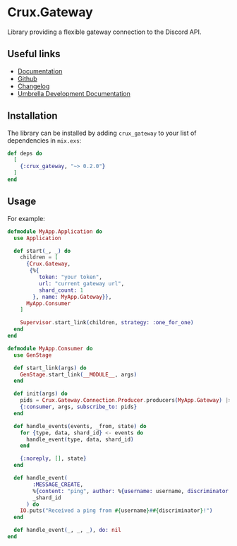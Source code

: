 # Crux.Gateway

Library providing a flexible gateway connection to the Discord API.

## Useful links

 - [Documentation](https://hexdocs.pm/crux_gateway/0.2.0/)
 - [Github](https://github.com/SpaceEEC/crux_gateway/)
 - [Changelog](https://github.com/SpaceEEC/crux_gateway/releases/tag/0.2.0/)
 - [Umbrella Development Documentation](https://crux.randomly.space/)

## Installation

The library can be installed by adding `crux_gateway` to your list of dependencies in `mix.exs`:

```elixir
def deps do
  [
    {:crux_gateway, "~> 0.2.0"}
  ]
end
```

## Usage

For example:

```elixir
defmodule MyApp.Application do
  use Application

  def start(_, _) do
    children = [
      {Crux.Gateway,
       {%{
          token: "your token",
          url: "current gateway url",
          shard_count: 1
        }, name: MyApp.Gateway}},
      MyApp.Consumer
    ]

    Supervisor.start_link(children, strategy: :one_for_one)
  end
end
```

```elixir
defmodule MyApp.Consumer do
  use GenStage

  def start_link(args) do
    GenStage.start_link(__MODULE__, args)
  end

  def init(args) do
    pids = Crux.Gateway.Connection.Producer.producers(MyApp.Gateway) |> Map.values()
    {:consumer, args, subscribe_to: pids}
  end

  def handle_events(events, _from, state) do
    for {type, data, shard_id} <- events do
      handle_event(type, data, shard_id)
    end

    {:noreply, [], state}
  end

  def handle_event(
        :MESSAGE_CREATE,
        %{content: "ping", author: %{username: username, discriminator: discriminator}},
        _shard_id
      ) do
    IO.puts("Received a ping from #{username}##{discriminator}!")
  end

  def handle_event(_, _, _), do: nil
end
```